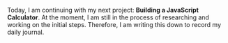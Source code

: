 Today, I am continuing with my next project: **Building a JavaScript Calculator**. At the moment, I am still in the process of researching and working on the initial steps. Therefore, I am writing this down to record my daily journal.